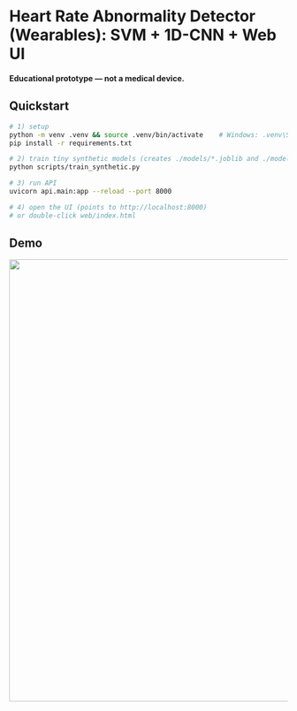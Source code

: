 # Heart Rate Abnormality Detector (Wearables): SVM + 1D-CNN + Web UI

**Educational prototype — not a medical device.**

## Quickstart

```bash
# 1) setup
python -m venv .venv && source .venv/bin/activate    # Windows: .venv\Scripts\activate
pip install -r requirements.txt

# 2) train tiny synthetic models (creates ./models/*.joblib and ./models/cnn.pt)
python scripts/train_synthetic.py

# 3) run API
uvicorn api.main:app --reload --port 8000

# 4) open the UI (points to http://localhost:8000)
# or double-click web/index.html
```
## Demo
<p align="center"> <img src="https://github.com/user-attachments/assets/d3a41bea-64ad-453b-94a5-f024782402fe" width="800"/> </p>
